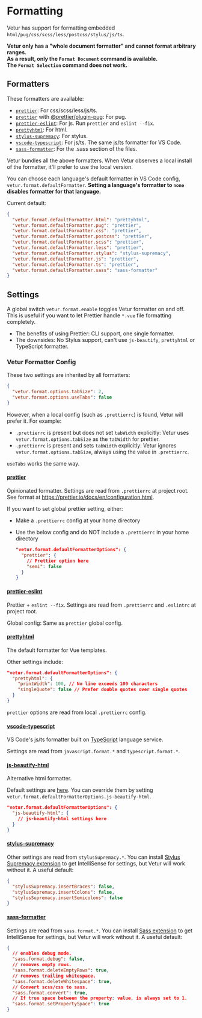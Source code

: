 # Formatting

Vetur has support for formatting embedded `html/pug/css/scss/less/postcss/stylus/js/ts`.

**Vetur only has a "whole document formatter" and cannot format arbitrary ranges.**  
**As a result, only the `Format Document` command is available.**  
**The `Format Selection` command does not work.**

## Formatters

These formatters are available:

- [`prettier`](https://github.com/prettier/prettier): For css/scss/less/js/ts.
- [`prettier`](https://github.com/prettier/prettier) with [@prettier/plugin-pug](https://github.com/prettier/plugin-pug): For pug.
- [`prettier-eslint`](https://github.com/prettier/prettier-eslint): For js. Run `prettier` and `eslint --fix`.
- [`prettyhtml`](https://github.com/Prettyhtml/prettyhtml): For html.
- [`stylus-supremacy`](https://github.com/ThisIsManta/stylus-supremacy): For stylus.
- [`vscode-typescript`](https://github.com/Microsoft/TypeScript): For js/ts. The same js/ts formatter for VS Code.
- [`sass-formatter`](https://github.com/TheRealSyler/sass-formatter): For the .sass section of the files.

Vetur bundles all the above formatters. When Vetur observes a local install of the formatter, it'll prefer to use the local version.

You can choose each language's default formatter in VS Code config, `vetur.format.defaultFormatter`.
**Setting a language's formatter to `none` disables formatter for that language.**

Current default:

```json
{
  "vetur.format.defaultFormatter.html": "prettyhtml",
  "vetur.format.defaultFormatter.pug": "prettier",
  "vetur.format.defaultFormatter.css": "prettier",
  "vetur.format.defaultFormatter.postcss": "prettier",
  "vetur.format.defaultFormatter.scss": "prettier",
  "vetur.format.defaultFormatter.less": "prettier",
  "vetur.format.defaultFormatter.stylus": "stylus-supremacy",
  "vetur.format.defaultFormatter.js": "prettier",
  "vetur.format.defaultFormatter.ts": "prettier",
  "vetur.format.defaultFormatter.sass": "sass-formatter"
}
```

## Settings

A global switch `vetur.format.enable` toggles Vetur formatter on and off. This is useful if you want to let Prettier handle `*.vue` file formatting completely.

- The benefits of using Prettier: CLI support, one single formatter.
- The downsides: No Stylus support, can't use `js-beautify`, `prettyhtml` or TypeScript formatter.

### Vetur Formatter Config

These two settings are inherited by all formatters:

```json
{
  "vetur.format.options.tabSize": 2,
  "vetur.format.options.useTabs": false
}
```

However, when a local config (such as `.prettierrc`) is found, Vetur will prefer it. For example:

- `.prettierrc` is present but does not set `tabWidth` explicitly: Vetur uses `vetur.format.options.tabSize` as the `tabWidth` for prettier.
- `.prettierrc` is present and sets `tabWidth` explicitly: Vetur ignores `vetur.format.options.tabSize`, always using the value in `.prettierrc`.

`useTabs` works the same way.

#### [prettier](https://prettier.io/)

Opinionated formatter. Settings are read from `.prettierrc` at project root. See format at https://prettier.io/docs/en/configuration.html.

If you want to set global prettier setting, either:

- Make a `.prettierrc` config at your home directory
- Use the below config and do NOT include a `.prettierrc` in your home directory

  ```json
  "vetur.format.defaultFormatterOptions": {
    "prettier": {
      // Prettier option here
      "semi": false
    }
  }
  ```

#### [prettier-eslint](https://github.com/prettier/prettier-eslint)

Prettier + `eslint --fix`. Settings are read from `.prettierrc` and `.eslintrc` at project root.

Global config: Same as `prettier` global config.

#### [prettyhtml](https://github.com/Prettyhtml/prettyhtml)

The default formatter for Vue templates.

Other settings include:

```json
"vetur.format.defaultFormatterOptions": {
  "prettyhtml": {
    "printWidth": 100, // No line exceeds 100 characters
    "singleQuote": false // Prefer double quotes over single quotes
  }
}
```

`prettier` options are read from local `.prettierrc` config.

#### [vscode-typescript](https://github.com/microsoft/typescript)

VS Code's js/ts formatter built on [TypeScript](https://github.com/microsoft/typescript) language service.

Settings are read from `javascript.format.*` and `typescript.format.*`.

#### [js-beautify-html](https://github.com/beautify-web/js-beautify)

Alternative html formatter.

Default settings are [here](https://github.com/vuejs/vetur/blob/master/server/src/modes/template/services/htmlFormat.ts). You can override them by setting `vetur.format.defaultFormatterOptions.js-beautify-html`.

```json
"vetur.format.defaultFormatterOptions": {
  "js-beautify-html": {
    // js-beautify-html settings here
  }
}
```

#### [stylus-supremacy](https://thisismanta.github.io/stylus-supremacy/)

Other settings are read from `stylusSupremacy.*`. You can install [Stylus Supremacy extension](https://marketplace.visualstudio.com/items?itemName=thisismanta.stylus-supremacy) to get IntelliSense for settings, but Vetur will work without it. A useful default:

```json
{
  "stylusSupremacy.insertBraces": false,
  "stylusSupremacy.insertColons": false,
  "stylusSupremacy.insertSemicolons": false
}
```

#### [sass-formatter](https://github.com/TheRealSyler/sass-formatter)

Settings are read from `sass.format.*`. You can install [Sass extension](https://marketplace.visualstudio.com/items?itemName=Syler.sass-indented) to get IntelliSense for settings, but Vetur will work without it. A useful default:

```json
{
  // enables debug mode.
  "sass.format.debug": false,
  // removes empty rows.
  "sass.format.deleteEmptyRows": true,
  // removes trailing whitespace.
  "sass.format.deleteWhitespace": true,
  // Convert scss/css to sass.
  "sass.format.convert": true,
  // If true space between the property: value, is always set to 1.
  "sass.format.setPropertySpace": true
}
```
